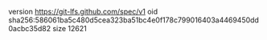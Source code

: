 version https://git-lfs.github.com/spec/v1
oid sha256:586061ba5c480d5cea323ba51bc4e0f178c799016403a4469450dd0acbc35d82
size 12621
